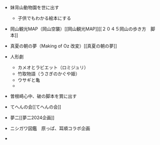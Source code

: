 - 妹背山動物園を世に出す
	-  子供でもわかる絵本にする
- 岡山観光MAP（岡山空襲）[[岡山観光MAP]][[２０４５岡山の歩き方　脚本]]
- 真夏の朝の夢（Making of Oz 改変）[[真夏の朝の夢]]
- 人形劇
	- カメオとラビエット（ロミジュリ）
	- 竹取物語（うさぎのかぐや姫）
	- ウサギと亀
	- 
	
- 曽根崎心中、破の脚本を賞に出す
- てへんの会[[てへんの会]]
- 夢二[[夢二2024企画]]
- ニシガワ図鑑　原っぱ、耳順コラボ企画
- 